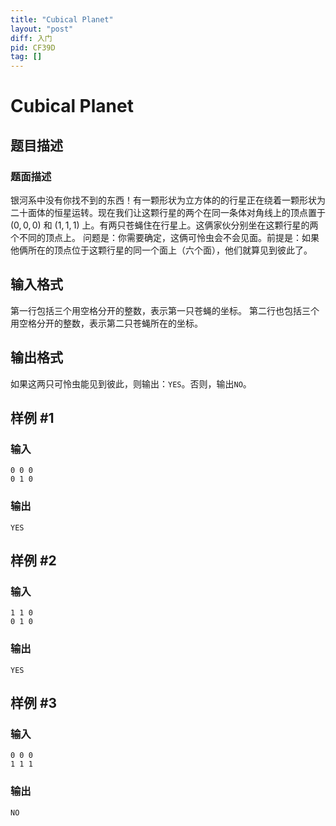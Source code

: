 ```yaml
---
title: "Cubical Planet"
layout: "post"
diff: 入门
pid: CF39D
tag: []
---
```


# Cubical Planet

## 题目描述

### 题面描述

银河系中没有你找不到的东西！有一颗形状为立方体的的行星正在绕着一颗形状为二十面体的恒星运转。现在我们让这颗行星的两个在同一条体对角线上的顶点置于 $(0,0,0)$ 和 $(1,1,1)$ 上。有两只苍蝇住在行星上。这俩家伙分别坐在这颗行星的两个不同的顶点上。
问题是：你需要确定，这俩可怜虫会不会见面。前提是：如果他俩所在的顶点位于这颗行星的同一个面上（六个面），他们就算见到彼此了。

## 输入格式

第一行包括三个用空格分开的整数，表示第一只苍蝇的坐标。
第二行也包括三个用空格分开的整数，表示第二只苍蝇所在的坐标。

## 输出格式

如果这两只可怜虫能见到彼此，则输出：`YES`。否则，输出`NO`。

## 样例 #1

### 输入

```
0 0 0
0 1 0

```

### 输出

```
YES

```

## 样例 #2

### 输入

```
1 1 0
0 1 0

```

### 输出

```
YES

```

## 样例 #3

### 输入

```
0 0 0
1 1 1

```

### 输出

```
NO

```

